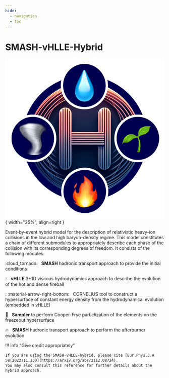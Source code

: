 ```yaml
---
hide:
  - navigation
  - toc
---
```


# SMASH-vHLLE-Hybrid

![Image title](images/logo.png){ width="25%", align=right }

Event-by-event hybrid model for the description of relativistic heavy-ion collisions in the low and high baryon-density regime. This model constitutes a chain of different submodules to appropriately describe each phase of the collision with its corresponding degrees of freedom. It consists of the following modules:

:cloud_tornado: &nbsp; **SMASH** hadronic transport approach to provide the initial conditions

:droplet: &nbsp; **vHLLE** 3+1D viscous hydrodynamics approach to describe the evolution of the hot and dense fireball

:   :material-arrow-right-bottom: &nbsp; CORNELIUS tool to construct a hypersurface of constant energy density from the hydrodynamical evolution (embedded in vHLLE)

:seedling: &nbsp; **Sampler** to perform Cooper-Frye particlization of the elements on the freezeout hypersurface

:fire: &nbsp; **SMASH** hadronic transport approach to perform the afterburner evolution

!!! info "Give credit appropriately"

    If you are using the SMASH-vHLLE-hybrid, please cite [Eur.Phys.J.A 58(2022)11,230](https://arxiv.org/abs/2112.08724).
    You may also consult this reference for further details about the hybrid approach.
